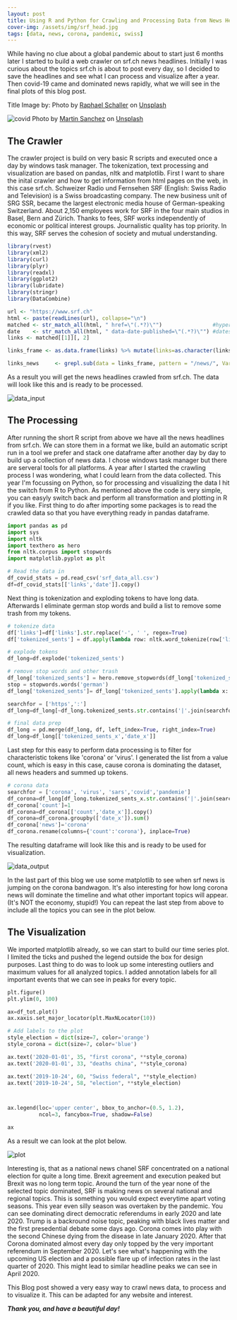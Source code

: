 ```yaml
---
layout: post
title: Using R and Python for Crawling and Processing Data from News Headlines.  
cover-img: /assets/img/srf_head.jpg
tags: [data, news, corona, pandemic, swiss]
---
```


While having no clue about a global pandemic about to start just 6 months later I started to build a web crawler on srf.ch news headlines. Initially I was curious about the topics srf.ch is about to post every day, so I decided to save the headlines and see what I can process and visualize after a year. Then covid-19 came and dominated news rapidly, what we will see in the final plots of this blog post.

Title Image by: <span>Photo by <a href="https://unsplash.com/@raphaelphotoch?utm_source=unsplash&amp;utm_medium=referral&amp;utm_content=creditCopyText">Raphael Schaller</a> on <a href="https://unsplash.com/s/photos/words?utm_source=unsplash&amp;utm_medium=referral&amp;utm_content=creditCopyText">Unsplash</a></span>


![covid](/assets/img/srf.jpg)
<span>Photo by <a href="https://unsplash.com/@martinsanchez?utm_source=unsplash&amp;utm_medium=referral&amp;utm_content=creditCopyText">Martin Sanchez</a> on <a href="https://unsplash.com/s/photos/news-corona?utm_source=unsplash&amp;utm_medium=referral&amp;utm_content=creditCopyText">Unsplash</a></span> 

## The Crawler

The crawler project is build on very basic R scripts and executed once a day by windows task manager. The tokenization, text processing and visualization are based on pandas, nltk and matplotlib.
First I want to share the inital crawler and how to get information from html pages on the web, in this case srf.ch. Schweizer Radio und Fernsehen SRF (English: Swiss Radio and Television) is a Swiss broadcasting company. The new business unit of SRG SSR, became the largest electronic media house of German-speaking Switzerland. About 2,150 employees work for SRF in the four main studios in Basel, Bern and Zürich. Thanks to fees, SRF works independently of economic or political interest groups. Journalistic quality has top priority. In this way, SRF serves the cohesion of society and mutual understanding.


```R
library(rvest)
library(xml2)
library(curl)
library(plyr)
library(readxl)
library(ggplot2)
library(lubridate)
library(stringr)
library(DataCombine)

url <- "https://www.srf.ch"
html <- paste(readLines(url), collapse="\n")
matched <- str_match_all(html, " href=\"(.*?)\"")                #hyperlinks
date    <- str_match_all(html, " data-date-published=\"(.*?)\"") #dates
links <- matched[[1]][, 2]

links_frame <- as.data.frame(links) %>% mutate(links=as.character(links)) %>% mutate(date=Sys.Date())

links_news     <- grepl.sub(data = links_frame, pattern = "/news/", Var = "links")
```
As a result you will get the news headlines crawled from srf.ch. The data will look like this and is ready to be processed.

![data_input](/assets/img/crawling_srf/data_input.jpg)

## The Processing

After running the short R script from above we have all the news headlines from srf.ch. We can store them in a format we like, build an automatic script run in a tool we prefer and stack one dataframe after another day by day to build up a collection of news data. I chose windows task manager but there are serveral tools for all platforms.
A year after I started the crawling process I was wondering, what I could learn from the data collected. This year I'm focussing on Python, so for processing and visualizing the data I hit the switch from R to Python. As mentioned above the code is very simple, you can easyly switch back and perform all transformation and plotting in R if you like. First thing to do after importing some packages is to read the crawled data so that you have everything ready in pandas dataframe.

```python
import pandas as pd
import sys
import nltk
import texthero as hero
from nltk.corpus import stopwords
import matplotlib.pyplot as plt

# Read the data in
df_covid_stats = pd.read_csv('srf_data_all.csv')
df=df_covid_stats[['links','date']].copy()

```
Next thing is tokenization and exploding tokens to have long data. Afterwards I eliminate german stop words and build a list to remove some trash from my tokens.

```python
# tokenize data
df['links']=df['links'].str.replace('-', ' ', regex=True)
df['tokenized_sents'] = df.apply(lambda row: nltk.word_tokenize(row['links'], language='german'), axis=1)

# explode tokens
df_long=df.explode('tokenized_sents')

# remove stop words and other trash
df_long['tokenized_sents'] = hero.remove_stopwords(df_long['tokenized_sents'])
stop = stopwords.words('german')
df_long['tokenized_sents']= df_long['tokenized_sents'].apply(lambda x: ' '.join([word for word in x.split() if word not in (stop)]))

searchfor = ['https',':']
df_long=df_long[~df_long.tokenized_sents.str.contains('|'.join(searchfor), regex= True, na=False)]

# final data prep
df_long = pd.merge(df_long, df, left_index=True, right_index=True)
df_long=df_long[['tokenized_sents_x','date_x']]
```
Last step for this easy to perform data processing is to filter for characteristic tokens like 'corona' or 'virus'. I generated the list from a value count, which is easy in this case, cause corona is dominating the dataset, all news headers and summed up tokens. 

```python
# corona data
searchfor = ['corona', 'virus', 'sars','covid','pandemie']
df_corona=df_long[df_long.tokenized_sents_x.str.contains('|'.join(searchfor), regex= True, na=False)]
df_corona['count']=1
df_corona=df_corona[['count','date_x']].copy()
df_corona=df_corona.groupby(['date_x']).sum()
df_corona['news']='corona'
df_corona.rename(columns={'count':'corona'}, inplace=True)

```
The resulting dataframe will look like this and is ready to be used for visualization.

![data_output](/assets/img/crawling_srf/data_output.jpg)

In the last part of this blog we use some matplotlib to see when srf news is jumping on the corona bandwagon. It's also interesting for how long corona news will dominate the timeline and what other important topics will appear. (It's NOT the economy, stupid!) You can repeat the last step from above to include all the topics you can see in the plot below. 

## The Visualization

We imported matplotlib already, so we can start to build our time series plot. I limited the ticks and pushed the legend outside the box for design purposes. Last thing to do was to look up some interesting outliers and maximum values for all analyzed topics. I added annotation labels for all important events that we can see in peaks for every topic.

```python
plt.figure()
plt.ylim(0, 100)

ax=df_tot.plot()
ax.xaxis.set_major_locator(plt.MaxNLocator(10))

# Add labels to the plot
style_election = dict(size=7, color='orange')
style_corona = dict(size=7, color='blue')

ax.text('2020-01-01', 35, "first corona", **style_corona)
ax.text('2020-01-01', 33, "deaths china", **style_corona)

ax.text('2019-10-24', 60, "Swiss federal", **style_election)
ax.text('2019-10-24', 58, "election", **style_election)



ax.legend(loc='upper center', bbox_to_anchor=(0.5, 1.2),
          ncol=3, fancybox=True, shadow=False)

ax
```
As a result we can look at the plot below.

![plot](/assets/img/srf_news.jpg)

Interesting is, that as a national news chanel SRF concentrated on a national election for quite a long time. Brexit agreement and execution peaked but Brexit was no long term topic. Around the turn of the year none of the selected topic dominated, SRF is making news on several national and regional topics. This is something you would expect everytime apart voting seasons. This year even silly season was overtaken by the pandemic. You can see dominating direct democratic referendums in early 2020 and late 2020. Trump is a backround noise topic, peaking with black lives matter and the first presedential debate some days ago. Corona comes into play with the second Chinese dying from the disease in late January 2020. After that Corona dominated almost every day only topped by the very important referendum in September 2020. Let's see what's happening with the upcoming US election and a possible flare up of infection rates in the last quarter of 2020. This might lead to similar headline peaks we can see in April 2020.

This Blog post showed a very easy way to crawl news data, to process and to visualize it. This can be adapted for any website and interest.

***Thank you, and have a beautiful day!***
